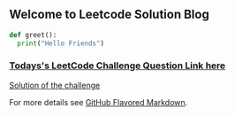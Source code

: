 ## Welcome to Leetcode Solution Blog
```python
def greet():
  print("Hello Friends")
```
### [Todays's LeetCode Challenge Question Link here](https://leetcode.com/explore/challenge/card/october-leetcoding-challenge/561/week-3-october-15th-october-21st/3502/)


[Solution of the challenge](/solutions.md)


For more details see [GitHub Flavored Markdown](https://guides.github.com/features/mastering-markdown/).




